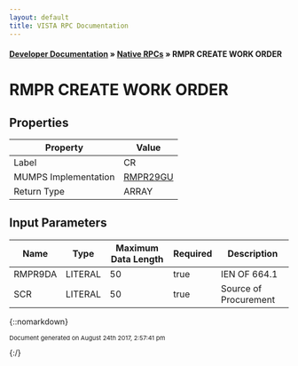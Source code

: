 ```yaml
---
layout: default
title: VISTA RPC Documentation
---
```


#### [Developer Documentation](../index) &#187; [Native RPCs](TableOfContents) &#187; RMPR CREATE WORK ORDER<br/>
# RMPR CREATE WORK ORDER

 

## Properties

Property | Value
--- | ---
Label | CR
MUMPS Implementation | [RMPR29GU](http://code.osehra.org/dox/Routine_RMPR29GU_source.html)
Return Type | ARRAY


## Input Parameters

Name | Type | Maximum Data Length | Required | Description
--- | --- | --- | --- | ---
RMPR9DA | LITERAL | 50 | true | IEN OF 664.1
SCR | LITERAL | 50 | true | Source of Procurement



{::nomarkdown} <br/><p style="font-size: 11px">Document generated on August 24th 2017, 2:57:41 pm</p>{:/}